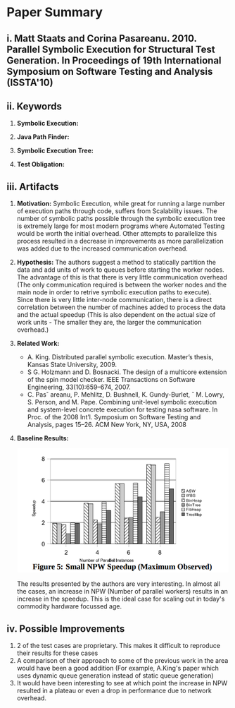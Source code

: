 # Paper Summary
## i. Matt Staats and Corina Pasareanu. 2010. Parallel Symbolic Execution for Structural Test Generation. In Proceedings of 19th International Symposium on Software Testing and Analysis (ISSTA'10)

## ii. Keywords

1. **Symbolic Execution:**

2. **Java Path Finder:**

3. **Symbolic Execution Tree:**

4. **Test Obligation:** 


## iii. Artifacts

1. **Motivation:** 
    Symbolic Execution, while great for running a large number of execution paths through code, suffers from Scalability issues. The number of symbolic paths possible through the symbolic execution tree is extremely large for most modern programs where Automated Testing would be worth the initial overhead. Other attempts to parallelize this process resulted in a decrease in improvements as more parallelization was added due to the increased communication overhead.

2. **Hypothesis:** 
    The authors suggest a method to statically partition the data and add units of work to queues before starting the worker nodes. The advantage of this is that there is very little communication overhead (The only communication required is between the worker nodes and the main node in order to retrive symbolic execution paths to execute). Since there is very little inter-node communication, there is a direct correlation between the number of machines added to process the data and the actual speedup (This is also dependent on the actual size of work units - The smaller they are, the larger the communication overhead.)

3. **Related Work:** 
    -  A. King. Distributed parallel symbolic execution. Master’s
    thesis, Kansas State University, 2009.
    - S G. Holzmann and D. Bosnacki. The design of a multicore
    extension of the spin model checker. IEEE Transactions on
    Software Engineering, 33(10):659–674, 2007.
    - C. Pas˘ areanu, P. Mehlitz, D. Bushnell, K. Gundy-Burlet, ˘
    M. Lowry, S. Person, and M. Pape. Combining unit-level
    symbolic execution and system-level concrete execution for
    testing nasa software. In Proc. of the 2008 Int’l. Symposium
    on Software Testing and Analysis, pages 15–26. ACM New
    York, NY, USA, 2008

4. **Baseline Results:**
    
    ![Results from the paper](img/results.png)

    The results presented by the authors are very interesting. In almost all the cases, an increase in NPW (Number of parallel workers) results in an increase in the speedup. This is the ideal case for scaling out in today's commodity hardware focussed age.


## iv. Possible Improvements

1. 2 of the test cases are proprietary. This makes it difficult to reproduce their results for these cases
2. A comparison of their approach to some of the previous work in the area would have been a good addition (For example, A.King's paper which uses dynamic queue generation instead of static queue generation)
3. It would have been interesting to see at which point the increase in NPW resulted in a plateau or even a drop in performance due to network overhead.